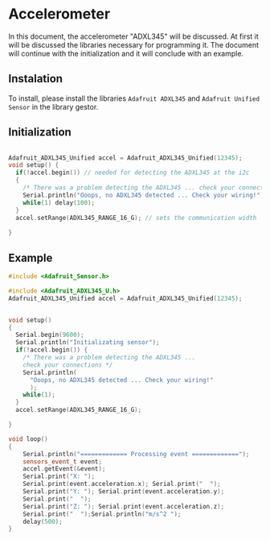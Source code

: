 # Accelerometer

In this document, the accelerometer "ADXL345" will be discussed. At first it will be discussed the libraries necessary for programming it. The document will continue with the initialization and it will conclude with an example.

## Instalation
To install, please install the libraries `Adafruit ADXL345` and `Adafruit Unified Sensor` in the library gestor.

## Initialization
```cpp

Adafruit_ADXL345_Unified accel = Adafruit_ADXL345_Unified(12345);
void setup() {
  if(!accel.begin()) // needed for detecting the ADXL345 at the i2c
  {
    /* There was a problem detecting the ADXL345 ... check your connections */
    Serial.println("Ooops, no ADXL345 detected ... Check your wiring!");
    while(1) delay(100);
  }
  accel.setRange(ADXL345_RANGE_16_G); // sets the communication width
 
}

```

## Example
```cpp
#include <Adafruit_Sensor.h>

#include <Adafruit_ADXL345_U.h>
Adafruit_ADXL345_Unified accel = Adafruit_ADXL345_Unified(12345);


void setup()
{
  Serial.begin(9600);
  Serial.println("Initializating sensor");
  if(!accel.begin()) {
    /* There was a problem detecting the ADXL345 ... 
    check your connections */
    Serial.println(
      "Ooops, no ADXL345 detected ... Check your wiring!"
      );
    while(1);
  }
  accel.setRange(ADXL345_RANGE_16_G);

}

void loop()
{
    Serial.println("============= Processing event =============");
    sensors_event_t event; 
    accel.getEvent(&event);
    Serial.print("X: "); 
    Serial.print(event.acceleration.x); Serial.print("  ");
    Serial.print("Y: "); Serial.print(event.acceleration.y);
    Serial.print("  ");
    Serial.print("Z: "); Serial.print(event.acceleration.z); 
    Serial.print("  ");Serial.println("m/s^2 ");
    delay(500);
}

```
